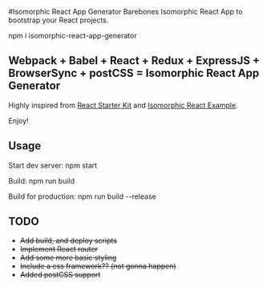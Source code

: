 #Isomorphic React App Generator
Barebones Isomorphic React App to bootstrap your React projects. 

  npm i isomorphic-react-app-generator

## Webpack + Babel + React + Redux + ExpressJS + BrowserSync + postCSS = Isomorphic React App Generator
Highly inspired from [React Starter Kit](https://github.com/kriasoft/react-starter-kit) and  [Isomorphic React Example](https://github.com/DavidWells/isomorphic-react-example).

Enjoy!

## Usage

Start dev server:
  npm start

Build:
  npm run build

Build for production:
  npm run build --release

## TODO
- ~~Add build, and deploy scripts~~
- ~~Implement React router~~
- ~~Add some more basic styling~~
- ~~Include a css framework?? (not gonna happen)~~
- ~~Added postCSS support~~
